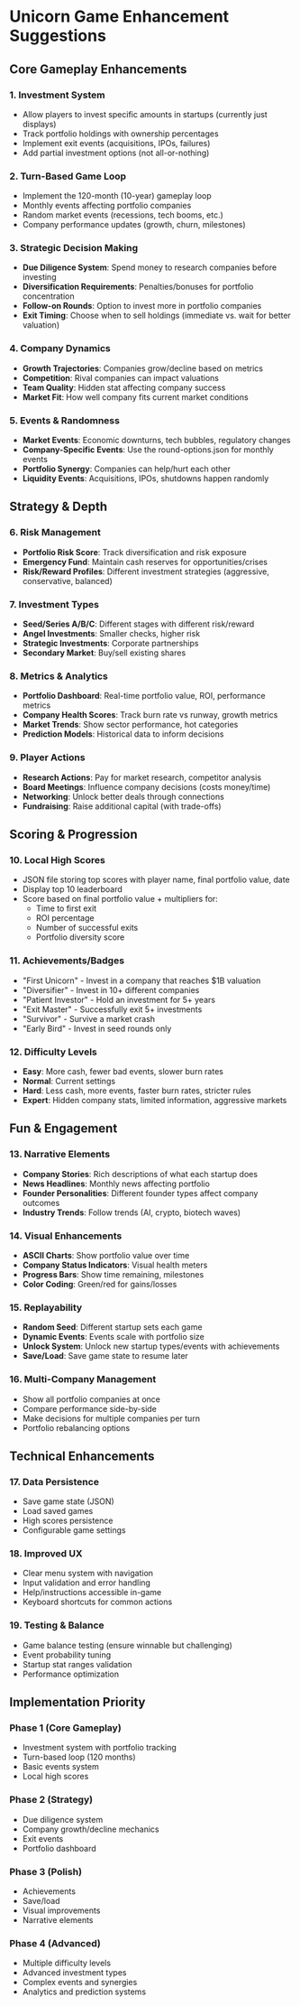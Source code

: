 # Unicorn Game Enhancement Suggestions

## Core Gameplay Enhancements

### 1. **Investment System**
- Allow players to invest specific amounts in startups (currently just displays)
- Track portfolio holdings with ownership percentages
- Implement exit events (acquisitions, IPOs, failures)
- Add partial investment options (not all-or-nothing)

### 2. **Turn-Based Game Loop**
- Implement the 120-month (10-year) gameplay loop
- Monthly events affecting portfolio companies
- Random market events (recessions, tech booms, etc.)
- Company performance updates (growth, churn, milestones)

### 3. **Strategic Decision Making**
- **Due Diligence System**: Spend money to research companies before investing
- **Diversification Requirements**: Penalties/bonuses for portfolio concentration
- **Follow-on Rounds**: Option to invest more in portfolio companies
- **Exit Timing**: Choose when to sell holdings (immediate vs. wait for better valuation)

### 4. **Company Dynamics**
- **Growth Trajectories**: Companies grow/decline based on metrics
- **Competition**: Rival companies can impact valuations
- **Team Quality**: Hidden stat affecting company success
- **Market Fit**: How well company fits current market conditions

### 5. **Events & Randomness**
- **Market Events**: Economic downturns, tech bubbles, regulatory changes
- **Company-Specific Events**: Use the round-options.json for monthly events
- **Portfolio Synergy**: Companies can help/hurt each other
- **Liquidity Events**: Acquisitions, IPOs, shutdowns happen randomly

## Strategy & Depth

### 6. **Risk Management**
- **Portfolio Risk Score**: Track diversification and risk exposure
- **Emergency Fund**: Maintain cash reserves for opportunities/crises
- **Risk/Reward Profiles**: Different investment strategies (aggressive, conservative, balanced)

### 7. **Investment Types**
- **Seed/Series A/B/C**: Different stages with different risk/reward
- **Angel Investments**: Smaller checks, higher risk
- **Strategic Investments**: Corporate partnerships
- **Secondary Market**: Buy/sell existing shares

### 8. **Metrics & Analytics**
- **Portfolio Dashboard**: Real-time portfolio value, ROI, performance metrics
- **Company Health Scores**: Track burn rate vs runway, growth metrics
- **Market Trends**: Show sector performance, hot categories
- **Prediction Models**: Historical data to inform decisions

### 9. **Player Actions**
- **Research Actions**: Pay for market research, competitor analysis
- **Board Meetings**: Influence company decisions (costs money/time)
- **Networking**: Unlock better deals through connections
- **Fundraising**: Raise additional capital (with trade-offs)

## Scoring & Progression

### 10. **Local High Scores**
- JSON file storing top scores with player name, final portfolio value, date
- Display top 10 leaderboard
- Score based on final portfolio value + multipliers for:
  - Time to first exit
  - ROI percentage
  - Number of successful exits
  - Portfolio diversity score

### 11. **Achievements/Badges**
- "First Unicorn" - Invest in a company that reaches $1B valuation
- "Diversifier" - Invest in 10+ different companies
- "Patient Investor" - Hold an investment for 5+ years
- "Exit Master" - Successfully exit 5+ investments
- "Survivor" - Survive a market crash
- "Early Bird" - Invest in seed rounds only

### 12. **Difficulty Levels**
- **Easy**: More cash, fewer bad events, slower burn rates
- **Normal**: Current settings
- **Hard**: Less cash, more events, faster burn rates, stricter rules
- **Expert**: Hidden company stats, limited information, aggressive markets

## Fun & Engagement

### 13. **Narrative Elements**
- **Company Stories**: Rich descriptions of what each startup does
- **News Headlines**: Monthly news affecting portfolio
- **Founder Personalities**: Different founder types affect company outcomes
- **Industry Trends**: Follow trends (AI, crypto, biotech waves)

### 14. **Visual Enhancements**
- **ASCII Charts**: Show portfolio value over time
- **Company Status Indicators**: Visual health meters
- **Progress Bars**: Show time remaining, milestones
- **Color Coding**: Green/red for gains/losses

### 15. **Replayability**
- **Random Seed**: Different startup sets each game
- **Dynamic Events**: Events scale with portfolio size
- **Unlock System**: Unlock new startup types/events with achievements
- **Save/Load**: Save game state to resume later

### 16. **Multi-Company Management**
- Show all portfolio companies at once
- Compare performance side-by-side
- Make decisions for multiple companies per turn
- Portfolio rebalancing options

## Technical Enhancements

### 17. **Data Persistence**
- Save game state (JSON)
- Load saved games
- High scores persistence
- Configurable game settings

### 18. **Improved UX**
- Clear menu system with navigation
- Input validation and error handling
- Help/instructions accessible in-game
- Keyboard shortcuts for common actions

### 19. **Testing & Balance**
- Game balance testing (ensure winnable but challenging)
- Event probability tuning
- Startup stat ranges validation
- Performance optimization

## Implementation Priority

### Phase 1 (Core Gameplay)
- Investment system with portfolio tracking
- Turn-based loop (120 months)
- Basic events system
- Local high scores

### Phase 2 (Strategy)
- Due diligence system
- Company growth/decline mechanics
- Exit events
- Portfolio dashboard

### Phase 3 (Polish)
- Achievements
- Save/load
- Visual improvements
- Narrative elements

### Phase 4 (Advanced)
- Multiple difficulty levels
- Advanced investment types
- Complex events and synergies
- Analytics and prediction systems

